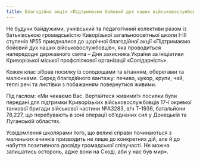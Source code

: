 ```yaml
---
title: Благодійна акція «Підтримаємо бойовий дух наших військовослужбовців»
---
```


Не будучи байдужими, учнівський та педагогічний колективи разом із батьківською громадськістю Киворізької загальноосвітньої школи І-ІІІ ступенів №55 приєдналися до щорічної благодійної акції «Підтримаємо бойовий дух наших військовослужбовців», яка проводиться напередодні державного свята – Дня захисника України за ініціативи Криворізької міської профспілкової організації «Солідарність».

Кожен клас зібрав посилку із солодощами та вітанням, оберегами та малюнками. Серед благодійного вантажу: печиво, цукор, крупи, чай, теплі речі та листівки з побажанням повернутися живими.

Під гаслом: «Ми чекаємо Вас. Вертайтеся живими!» посилки були передані для підтримки Криворізьких військовослужбовців 17-ї окремої танкової бригади військової частини №А3283, в/ч Т-1936, батальйони 78,227, що перебувають в зоні операції об’єднаних сил у Донецькій та Луганській областях.

Усвідомлення школярами того, що великі справи починаються з маленьких вчинків призводить не лише до конкретних дій, але й до набуття позитивного досвіду громадської співучасті.
Не можна залишатись осторонь, адже вони на Сході, аби у нас був мир».

<slideshow />
